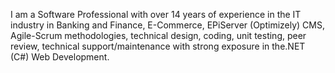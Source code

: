 I am a Software Professional with over 14 years of experience in the IT industry in Banking and Finance, E-Commerce, EPiServer (Optimizely) CMS, Agile-Scrum methodologies, technical design, coding, unit testing, peer review, technical support/maintenance with strong exposure in the.NET (C#) Web Development.
